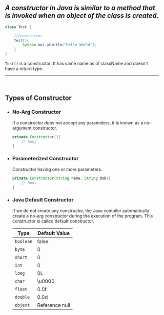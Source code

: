 ## _A constructor in Java is similar to a method that is invoked when an object of the class is created._

```java
class Test {

    //Constructor
    Test(){
        System.out.println("Hello World");
    }
}
```

`Test()` is a constructor. It has same name as of className and doesn't have a return type.

---

<br>

## Types of Constructor

-   ### No-Arg Constructor

    If a constructor does not accept any parameters, it is known as a no-argument constructor.

    ```java
    private Constructor(){
        // body
    }

    ```

-   ### Parameterized Constructor

    Constructor having one or more parameters.

    ```java
    private Constructor(String name, String dob){
        // body
    }

    ```

-   ### Java Default Constructor

    If we do not create any constructor, the Java compiler automatically create a no-arg constructor during the execution of the program. This constructor is called default constructor.

    | Type      | Default Value  |
    | --------- | -------------- |
    | `boolean` | false          |
    | `byte`    | 0              |
    | `short`   | 0              |
    | `int`     | 0              |
    | `long`    | 0L             |
    | `char`    | \u0000         |
    | `float`   | 0.0f           |
    | `double`  | 0.0d           |
    | `object`  | Reference null |
